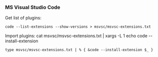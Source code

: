 ### MS Visual Studio Code

Get list of plugins:

	code --list-extensions --show-versions > msvsc/msvsc-extensions.txt

Import plugins:
	cat msvsc/msvsc-extensions.txt | xargs -L 1 echo code --install-extension

	type msvsc/msvsc-extensions.txt | % { &code --install-extension $_ }
